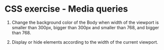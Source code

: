 # CSS exercise - Media queries
1. Change the background color of the Body when width of the viewport is smaller than 300px, bigger than 300px and smaller than 768, and bigger than 768.

2. Display or hide elements according to the width of the current viewport.